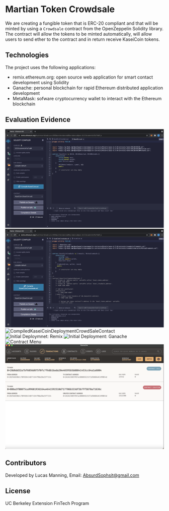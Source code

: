 # Martian Token Crowdsale

We are creating a fungible token that is ERC-20 compliant and that will be minted by using a `Crowdsale` contract from the OpenZeppelin Solidity library. The contract will allow the tokens to be minted automatically, will allow users to send ether to the contract and in return receive KaseiCoin tokens. 

## Technologies

The project uses the following applications:
* remix.ethereum.org: open source web application for smart contact development using Solidity
* Ganache: personal blockchain for rapid Ethereum distributed application development
* MetaMask: sofware cryptocurrency wallet to interact with the Ethereum blockchain

## Evaluation Evidence

![Compiled KaseiCoin Contract](Compiled_KaseiCoin.png)
![Compiled KaseiCoinCrowdSale Contract](Compiled_KaseiCoinCrowdSale.png)
![CompiledKaseiCoinDeploymentCrowdSaleContact](CompiledKaseiCoinDeployedCrowdsale.png)
![Initial Deploymnet: Remix](Inital_Deploy_Remix.png)
![Initial Deployment: Ganache ](Inital_Deploy_Ganache.png)
![Contract Menu](Inital_Deploy_Contract_Menu.png)
![Transfer_Confirmation](Transfer_Confirmation.png)


## Contributors

Developed by Lucas Manning, Email: AbsurdSophsit@gmail.com

## License

UC Berkeley Extension FinTech Program
